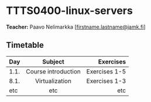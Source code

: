 # TTTS0400-linux-servers

**Teacher:** Paavo Nelimarkka [firstname.lastname@jamk.fi]

## Timetable
| Day | Subject | Exercises |
|:--------|:----------:|-----:|
| 1.1. | Course introduction | Exercises 1-5 |  
| 8.1. | Virtualization | Exercises 1-3 |  
| etc | etc | etc |  
